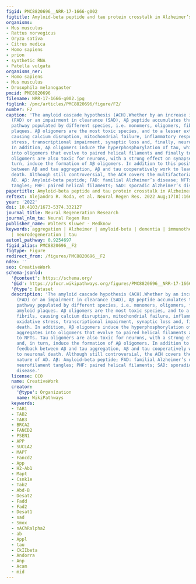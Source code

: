 ```yaml
---
figid: PMC8820696__NRR-17-1666-g002
figtitle: Amyloid-beta peptide and tau protein crosstalk in Alzheimer’s disease
organisms:
- Mus musculus
- Rattus norvegicus
- Oryza sativa
- Citrus medica
- Homo sapiens
- prion
- synthetic RNA
- Patella vulgata
organisms_ner:
- Homo sapiens
- Mus musculus
- Drosophila melanogaster
pmcid: PMC8820696
filename: NRR-17-1666-g002.jpg
figlink: /pmc/articles/PMC8820696/figure/F2/
number: F2
caption: 'The amyloid cascade hypothesis (ACH).Whether by an increase in production
  (FAD) or an impairment in clearance (SAD), Aβ peptide accumulates through an aggregation
  pathway populated by different species, i.e. monomers, oligomers, fibrils, and amyloid
  plaques. Aβ oligomers are the most toxic species, and to a lesser extent fibrils,
  causing calcium disruption, mitochondrial failure, inflammatory response, oxidative
  stress, transcriptional impairment, synaptic loss and, finally, neuronal death.
  In addition, Aβ oligomers induce the hyperphosphorylation of tau, which aggregates
  into oligomers that evolve to paired helical filaments and finally to NFTs. Tau
  oligomers are also toxic for neurons, with a strong effect on synapses, and, in
  turn, induce the formation of Aβ oligomers. In addition to this positive feedback
  between Aβ and tau aggregation, Aβ and tau cooperatively work to lead to neuronal
  death. Although still controversial, the ACH covers the multifactorial nature of
  AD. Aβ: Amyloid-beta peptide; FAD: familial Alzheimer’s disease; NFTs: neurofilament
  tangles; PHF: paired helical filaments; SAD: sporadic Alzheimer’s disease.'
papertitle: Amyloid-beta peptide and tau protein crosstalk in Alzheimer’s disease.
reftext: Alejandro R. Roda, et al. Neural Regen Res. 2022 Aug;17(8):1666-1674.
year: '2022'
doi: 10.4103/1673-5374.332127
journal_title: Neural Regeneration Research
journal_nlm_ta: Neural Regen Res
publisher_name: Wolters Kluwer - Medknow
keywords: aggregation | Alzheimer | amyloid-beta | dementia | immunotherapy | inflammation
  | neurodegeneration | tau
automl_pathway: 0.9254697
figid_alias: PMC8820696__F2
figtype: Figure
redirect_from: /figures/PMC8820696__F2
ndex: ''
seo: CreativeWork
schema-jsonld:
  '@context': https://schema.org/
  '@id': https://pfocr.wikipathways.org/figures/PMC8820696__NRR-17-1666-g002.html
  '@type': Dataset
  description: 'The amyloid cascade hypothesis (ACH).Whether by an increase in production
    (FAD) or an impairment in clearance (SAD), Aβ peptide accumulates through an aggregation
    pathway populated by different species, i.e. monomers, oligomers, fibrils, and
    amyloid plaques. Aβ oligomers are the most toxic species, and to a lesser extent
    fibrils, causing calcium disruption, mitochondrial failure, inflammatory response,
    oxidative stress, transcriptional impairment, synaptic loss and, finally, neuronal
    death. In addition, Aβ oligomers induce the hyperphosphorylation of tau, which
    aggregates into oligomers that evolve to paired helical filaments and finally
    to NFTs. Tau oligomers are also toxic for neurons, with a strong effect on synapses,
    and, in turn, induce the formation of Aβ oligomers. In addition to this positive
    feedback between Aβ and tau aggregation, Aβ and tau cooperatively work to lead
    to neuronal death. Although still controversial, the ACH covers the multifactorial
    nature of AD. Aβ: Amyloid-beta peptide; FAD: familial Alzheimer’s disease; NFTs:
    neurofilament tangles; PHF: paired helical filaments; SAD: sporadic Alzheimer’s
    disease.'
  license: CC0
  name: CreativeWork
  creator:
    '@type': Organization
    name: WikiPathways
  keywords:
  - TAB1
  - TAB2
  - TAB3
  - BRCA2
  - FANCD2
  - PSEN1
  - APP
  - SUCLA2
  - MAPT
  - Fancd2
  - App
  - H2-Ab1
  - Mapt
  - Csnk1e
  - Tab2
  - Abd-B
  - Desat2
  - Fadd
  - Fad2
  - Desat1
  - sad
  - Smox
  - nAChRalpha2
  - ab
  - Appl
  - tau
  - CkIIbeta
  - Andorra
  - Anp
  - Acam
  - mid
---
```

